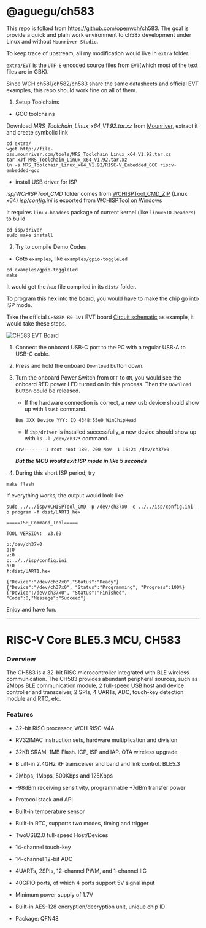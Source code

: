 @aguegu/ch583
===

This repo is folked from https://github.com/openwch/ch583. The goal is provide a quick and plain work environment to ch58x development under Linux and without `Mounriver Studio`.

To keep trace of upstream, all my modification would live in `extra` folder.

`extra/EVT` is the `UTF-8` encoded source files from `EVT`(which most of the text files are in GBK).

Since WCH ch581/ch582/ch583 share the same datasheets and official EVT examples, this repo should work fine on all of them.

1. Setup Toolchains

* GCC toolchains

Download *MRS_Toolchain_Linux_x64_V1.92.tar.xz* from [Mounriver](http://mounriver.com/download), extract it and create symbolic link

```
cd extra/
wget http://file-oss.mounriver.com/tools/MRS_Toolchain_Linux_x64_V1.92.tar.xz
tar xJf MRS_Toolchain_Linux_x64_V1.92.tar.xz
ln -s MRS_Toolchain_Linux_x64_V1.92/RISC-V_Embedded_GCC riscv-embedded-gcc
```

* install USB driver for ISP

*isp/WCHISPTool_CMD* folder comes from [WCHISPTool_CMD_ZIP](https://www.wch.cn/downloads/WCHISPTool_CMD_ZIP.html) (Linux x64)
*isp/config.ini* is exported from [WCHISPTool on Windows](https://www.wch.cn/downloads/WCHISPTool_Setup_exe.html)

It requires `linux-headers` package of current kernel (like `linux610-headers`) to build

```
cd isp/driver
sudo make install
```

2. Try to compile Demo Codes

* Goto `examples`, like `examples/gpio-toggleLed`

```
cd examples/gpio-toggleLed
make
```

It would get the *hex* file compiled in its `dist/` folder.

To program this hex into the board, you would have to make the chip go into ISP mode.

Take the official `CH583M-R0-1v1` EVT board [Circuit schematic](EVT/PUB/CH583SCH.PDF) as example, it would take these steps.

![CH583 EVT Board](datasheets/ch583-evt.avif)

  1. Connect the onboard USB-C port to the PC with a regular USB-A to USB-C cable.

  2. Press and hold the onboard `Download` button down.

  3. Turn the onboard Power Switch from `OFF` to `ON`, you would see the onboard RED power LED turned on in this process. Then the `Download` button could be released.

      * If the hardware connection is correct, a new usb device should show up with `lsusb` command.
      ```
      Bus XXX Device YYY: ID 4348:55e0 WinChipHead
      ```

      * If `isp/driver` is installed successfully, a new device should show up with `ls -l /dev/ch37*` command.
      ```
      crw------- 1 root root 180, 200 Nov  1 16:24 /dev/ch37x0
      ```

      ***But the MCU would exit ISP mode in like 5 seconds***

  4. During this short ISP period, try

  ```
  make flash
  ```

  If everything works, the output would look like

  ```
  sudo ../../isp/WCHISPTool_CMD -p /dev/ch37x0 -c ../../isp/config.ini -o program -f dist/UART1.hex

  =====ISP_Command_Tool=====

  TOOL VERSION:  V3.60

  p:/dev/ch37x0
  b:0
  v:0
  c:../../isp/config.ini
  o:0
  f:dist/UART1.hex

  {"Device":"/dev/ch37x0","Status":"Ready"}
  {"Device":"/dev/ch37x0", "Status":"Programming", "Progress":100%}
  {"Device":/dev/ch37x0", "Status":"Finished", "Code":0,"Message":"Succeed"}
  ```

Enjoy and have fun.

---
# RISC-V Core BLE5.3 MCU, CH583

### Overview

The CH583 is a 32-bit RISC microcontroller integrated with BLE wireless communication. The CH583 provides abundant peripheral sources, such as 2Mbps BLE communication module, 2 full-speed USB host and device controller and transceiver, 2 SPIs, 4 UARTs, ADC, touch-key detection module and RTC, etc.

### Features

- 32-bit RISC processor, WCH RISC-V4A

- RV32IMAC instruction sets, hardware multiplication and division

- 32KB SRAM, 1MB Flash. ICP, ISP and IAP. OTA wireless upgrade

- B uilt-in 2.4GHz RF transceiver and band and link control. BLE5.3

- 2Mbps, 1Mbps, 500Kbps and 125Kbps

- -98dBm receiving sensitivity, programmable +7dBm transfer power

- Protocol stack and API

- Built-in temperature sensor

- Built-in RTC, supports two modes, timing and trigger

- TwoUSB2.0 full-speed Host/Devices

- 14-channel touch-key

- 14-channel 12-bit ADC

- 4UARTs, 2SPIs, 12-channel PWM, and 1-channel IIC

- 40GPIO ports, of which 4 ports support 5V signal input

- Minimum power supply of 1.7V

- Built-in AES-128 encryption/decryption unit, unique chip ID

- Package: QFN48
